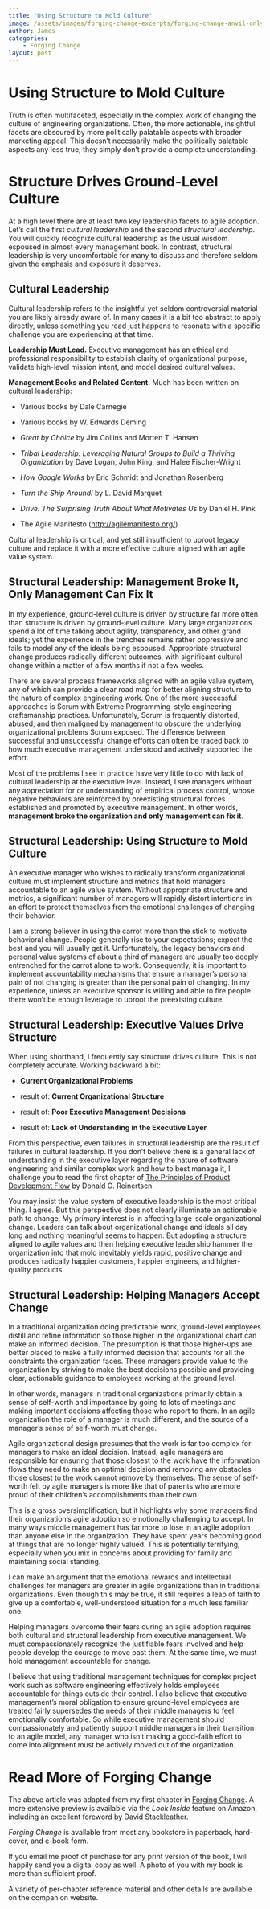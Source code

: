 ```yaml
---
title: "Using Structure to Mold Culture"
image: /assets/images/forging-change-excerpts/forging-change-anvil-only.png
author: James
categories: 
    - Forging Change
layout: post
---
```


# Using Structure to Mold Culture

Truth is often multifaceted, especially in the complex work of changing the culture of engineering organizations. Often, the more actionable, insightful facets are obscured by more politically palatable aspects with broader marketing appeal. This doesn’t necessarily make the politically palatable aspects any less true; they simply don’t provide a complete understanding.

# Structure Drives Ground-Level Culture

At a high level there are at least two key leadership facets to agile adoption. Let’s call the first *cultural leadership* and the second *structural leadership*. You will quickly recognize cultural leadership as the usual wisdom espoused in almost every management book. In contrast, structural leadership is very uncomfortable for many to discuss and therefore seldom given the emphasis and exposure it deserves.

## Cultural Leadership

Cultural leadership refers to the insightful yet seldom controversial material you are likely already aware of. In many cases it is a bit too abstract to apply directly, unless something you read just happens to resonate with a specific challenge you are experiencing at that time.

**Leadership Must Lead.** Executive management has an ethical and professional responsibility to establish clarity of organizational purpose, validate high-level mission intent, and model desired cultural values.

**Management Books and Related Content.** Much has been written on cultural leadership:

* Various books by Dale Carnegie

* Various books by W. Edwards Deming

* *Great by Choice* by Jim Collins and Morten T. Hansen

* *Tribal Leadership: Leveraging Natural Groups to Build a Thriving Organization* by Dave Logan, John King, and Halee Fischer-Wright

* *How Google Works* by Eric Schmidt and Jonathan Rosenberg

* *Turn the Ship Around!* by L. David Marquet

* *Drive: The Surprising Truth About What Motivates Us* by Daniel H. Pink

* The Agile Manifesto (http://agilemanifesto.org/)

Cultural leadership is critical, and yet still insufficient to uproot legacy culture and replace it with a more effective culture aligned with an agile value system.

## Structural Leadership: Management Broke It, Only Management Can Fix It

In my experience, ground-level culture is driven by structure far more often than structure is driven by ground-level culture. Many large organizations spend a lot of time talking about agility, transparency, and other grand ideals; yet the experience in the trenches remains rather oppressive and fails to model any of the ideals being espoused. Appropriate structural change produces radically different outcomes, with significant cultural change within a matter of a few months if not a few weeks.

There are several process frameworks aligned with an agile value system, any of which can provide a clear road map for better aligning structure to the nature of complex engineering work. One of the more successful approaches is Scrum with Extreme Programming–style engineering craftsmanship practices. Unfortunately, Scrum is frequently distorted, abused, and then maligned by management to obscure the underlying organizational problems Scrum exposed. The difference between successful and unsuccessful change efforts can often be traced back to how much executive management understood and actively supported the effort.

Most of the problems I see in practice have very little to do with lack of cultural leadership at the executive level. Instead, I see managers without any appreciation for or understanding of empirical process control, whose negative behaviors are reinforced by preexisting structural forces established and promoted by executive management. In other words, **management broke the organization and only management can fix it**.

## Structural Leadership: Using Structure to Mold Culture

An executive manager who wishes to radically transform organizational culture must implement structure and metrics that hold managers accountable to an agile value system. Without appropriate structure and metrics, a significant number of managers will rapidly distort intentions in an effort to protect themselves from the emotional challenges of changing their behavior.

I am a strong believer in using the carrot more than the stick to motivate behavioral change. People generally rise to your expectations; expect the best and you will usually get it. Unfortunately, the legacy behaviors and personal value systems of about a third of managers are usually too deeply entrenched for the carrot alone to work. Consequently, it is important to implement accountability mechanisms that ensure a manager’s personal pain of not changing is greater than the personal pain of changing. In my experience, unless an executive sponsor is willing and able to fire people there won’t be enough leverage to uproot the preexisting culture.

## Structural Leadership: Executive Values Drive Structure

When using shorthand, I frequently say structure drives culture. This is not completely accurate. Working backward a bit:

* **Current Organizational Problems**

* result of: **Current Organizational Structure**

* result of: **Poor Executive Management Decisions**

* result of: **Lack of Understanding in the Executive Layer**

From this perspective, even failures in structural leadership are the result of failures in cultural leadership. If you don’t believe there is a general lack of understanding in the executive layer regarding the nature of software engineering and similar complex work and how to best manage it, I challenge you to read the first chapter of [The Principles of Product Development Flow](http://lpd2.com/downloads/) by Donald G. Reinertsen.

You may insist the value system of executive leadership is the most critical thing. I agree. But this perspective does not clearly illuminate an actionable path to change. My primary interest is in affecting large-scale organizational change. Leaders can talk about organizational change and ideals all day long and nothing meaningful seems to happen. But adopting a structure aligned to agile values and then helping executive leadership hammer the organization into that mold inevitably yields rapid, positive change and produces radically happier customers, happier engineers, and higher-quality products.

## Structural Leadership: Helping Managers Accept Change

In a traditional organization doing predictable work, ground-level employees distill and refine information so those higher in the organizational chart can make an informed decision. The presumption is that those higher-ups are better placed to make a fully informed decision that accounts for all the constraints the organization faces. These managers provide value to the organization by striving to make the best decisions possible and providing clear, actionable guidance to employees working at the ground level.

In other words, managers in traditional organizations primarily obtain a sense of self-worth and importance by going to lots of meetings and making important decisions affecting those who report to them. In an agile organization the role of a manager is much different, and the source of a manager’s sense of self-worth must change.

Agile organizational design presumes that the work is far too complex for managers to make an ideal decision. Instead, agile managers are responsible for ensuring that those closest to the work have the information flows they need to make an optimal decision and removing any obstacles those closest to the work cannot remove by themselves. The sense of self-worth felt by agile managers is more like that of parents who are more proud of their children’s accomplishments than their own.

This is a gross oversimplification, but it highlights why some managers find their organization’s agile adoption so emotionally challenging to accept. In many ways middle management has far more to lose in an agile adoption than anyone else in the organization. They have spent years becoming good at things that are no longer highly valued. This is potentially terrifying, especially when you mix in concerns about providing for family and maintaining social standing.

I can make an argument that the emotional rewards and intellectual challenges for managers are greater in agile organizations than in traditional organizations. Even though this may be true, it still requires a leap of faith to give up a comfortable, well-understood situation for a much less familiar one.

Helping managers overcome their fears during an agile adoption requires both cultural and structural leadership from executive management. We must compassionately recognize the justifiable fears involved and help people develop the courage to move past them. At the same time, we must hold management accountable for change.

I believe that using traditional management techniques for complex project work such as software engineering effectively holds employees accountable for things outside their control. I also believe that executive management’s moral obligation to ensure ground-level employees are treated fairly supersedes the needs of their middle managers to feel emotionally comfortable. So while executive management should compassionately and patiently support middle managers in their transition to an agile model, any manager who isn’t making a good-faith effort to come into alignment must be actively moved out of the organization.

# Read More of Forging Change

The above article was adapted from my first chapter in [Forging Change](https://www.amazon.com/author/jamesleecarpenter). A more extensive preview is available via the *Look Inside* feature on Amazon, including an excellent foreword by David Stackleather.

*Forging Change* is available from most any bookstore in paperback, hard-cover, and e-book form. 

If you email me proof of purchase for any print version of the book, I will happily send you a digital copy as well. A photo of you with my book is more than sufficient proof.

A variety of per-chapter reference material and other details are available on the companion website.



